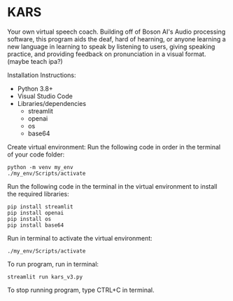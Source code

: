 # KARS
Your own virtual speech coach.
Building off of Boson AI's Audio processing software, this program aids the deaf, hard of hearning, or anyone learning a new language in learning to speak by listening to users, giving speaking practice, and providing feedback on pronunciation in
a visual format. (maybe teach ipa?)

Installation Instructions:
- Python 3.8+
- Visual Studio Code
- Libraries/dependencies
	- streamlit
	- openai
	- os
	- base64
 
Create virtual environment:
Run the following code in order in the terminal of your code folder:
```
python -m venv my_env
./my_env/Scripts/activate
```

Run the following code in the terminal in the virtual environment to install the required libraries:
```  
pip install streamlit
pip install openai
pip install os
pip install base64
```

Run in terminal to activate the virtual environment:
```
./my_env/Scripts/activate
```

To run program, run in terminal:
```
streamlit run kars_v3.py
```
To stop running program, type CTRL+C in terminal.


      
